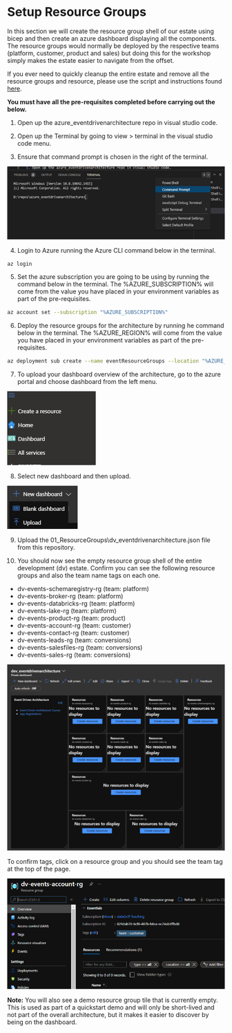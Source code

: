 # Setup Resource Groups

In this section we will create the resource group shell of our estate using bicep and then create an azure dashboard displaying all the components.
The resource groups would normally be deployed by the respective teams (platform, customer, product and sales) but doing this for the workshop simply makes the estate easier to navigate from the offset.

If you ever need to quickly cleanup the entire estate and remove all the resource groups and resource, please use the script and instructions found [here](./cleanup.ps1).

**You must have all the pre-requisites completed before carrying out the below.**

1. Open up the azure_eventdrivenarchitecture repo in visual studio code.

2. Open up the Terminal by going to view > terminal in the visual studio code menu.

3. Ensure that command prompt is chosen in the right of the terminal.

![Terminal Command Prompt](../../Images/TerminalCommandPrompt.PNG)

4. Login to Azure running the Azure CLI command below in the terminal.

```bash
az login
```

5. Set the azure subscription you are going to be using by running the command below in the terminal. The %AZURE_SUBSCRIPTION% will come from the value you have placed in your environment variables as part of the pre-requisites.

```bash
az account set --subscription "%AZURE_SUBSCRIPTION%"
```

6. Deploy the resource groups for the architecture by running he command below in the terminal. The %AZURE_REGION% will come from the value you have placed in your environment variables as part of the pre-requisites.

```bash
az deployment sub create --name eventResourceGroups --location "%AZURE_REGION%" --template-file 01_Platform\02_ResourceGroups\bicep\resourcegroups.bicep
```

7. To upload your dashboard overview of the architecture, go to the azure portal and choose dashboard from the left menu.

![Dashboard](../../Images/Dashboard.PNG)

8. Select new dashboard and then upload.

![Dashboard](../../Images/DashboardUpload.PNG)

9. Upload the 01_ResourceGroups\dv_eventdrivenarchitecture.json file from this repository.

10. You should now see the empty resource group shell of the entire development (dv) estate. Confirm you can see the following resource groups and also the team name tags on each one.

* dv-events-schemaregistry-rg (team: platform)
* dv-events-broker-rg (team: platform)
* dv-events-databricks-rg (team: platform)
* dv-events-lake-rg (team: platform)
* dv-events-product-rg (team: product)
* dv-events-account-rg (team: customer)
* dv-events-contact-rg (team: customer)
* dv-events-leads-rg (team: conversions)
* dv-events-salesfiles-rg (team: conversions)
* dv-events-sales-rg (team: conversions)

![Dashboard](../../Images/DashboardUploaded.PNG)

To confirm tags, click on a resource group and you should see the team tag at the top of the page.

![Resource Group Tagged](../../Images/ResourceGroupTagged.PNG)

**Note:** You will also see a demo resource group tile that is currently empty. This is used as part of a quickstart demo and will only be short-lived and not part of the overall architecture, but it makes it easier to discover by being on the dashboard. 

